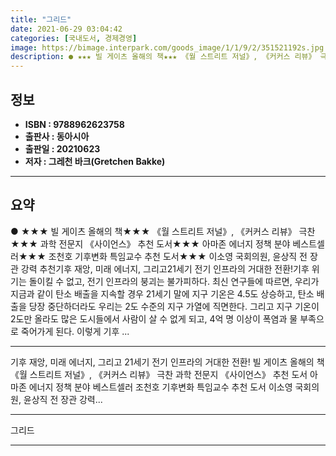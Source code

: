 ```yaml
---
title: "그리드"
date: 2021-06-29 03:04:42
categories: [국내도서, 경제경영]
image: https://bimage.interpark.com/goods_image/1/1/9/2/351521192s.jpg
description: ● ★★★ 빌 게이츠 올해의 책★★★ 《월 스트리트 저널》, 《커커스 리뷰》 극찬★★★ 과학 전문지 《사이언스》 추천 도서★★★ 아마존 에너지 정책 분야 베스트셀러★★★ 조천호 기후변화 특임교수 추천 도서★★★ 이소영 국회의원, 윤상직 전 장관 강력 추천기후 재앙, 미래 에너지, 그리
---
```


## **정보**

- **ISBN : 9788962623758**
- **출판사 : 동아시아**
- **출판일 : 20210623**
- **저자 : 그레천 바크(Gretchen Bakke)**

------



## **요약**

●  ★★★ 빌 게이츠 올해의 책★★★ 《월 스트리트 저널》, 《커커스 리뷰》 극찬★★★ 과학 전문지 《사이언스》 추천 도서★★★ 아마존 에너지 정책 분야 베스트셀러★★★ 조천호 기후변화 특임교수 추천 도서★★★ 이소영 국회의원, 윤상직 전 장관 강력 추천기후 재앙, 미래 에너지, 그리고21세기 전기 인프라의 거대한 전환!기후 위기는 돌이킬 수 없고, 전기 인프라의 붕괴는 불가피하다. 최신 연구들에 따르면, 우리가 지금과 같이 탄소 배출을 지속할 경우 21세기 말에 지구 기온은 4.5도 상승하고, 탄소 배출을 당장 중단하더라도 우리는 2도 수준의 지구 가열에 직면한다. 그리고 지구 기온이 2도만 올라도 많은 도시들에서 사람이 살 수 없게 되고, 4억 명 이상이 폭염과 물 부족으로 죽어가게 된다. 이렇게 기후 ...

------

기후 재앙, 미래 에너지, 그리고
21세기 전기 인프라의 거대한 전환! 빌 게이츠 올해의 책
 《월 스트리트 저널》, 《커커스 리뷰》 극찬
 과학 전문지 《사이언스》 추천 도서
 아마존 에너지 정책 분야 베스트셀러
 조천호 기후변화 특임교수 추천 도서
 이소영 국회의원, 윤상직 전 장관 강력... 

------


그리드 

------


